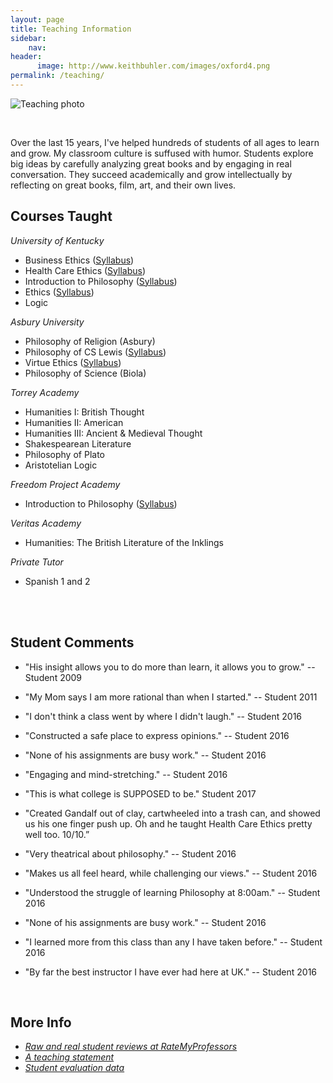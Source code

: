 ```yaml
---
layout: page
title: Teaching Information
sidebar:
    nav: 
header:
      image: http://www.keithbuhler.com/images/oxford4.png
permalink: /teaching/
---
```


![Teaching photo](http://www.keithbuhler.com/images/keith-teaching2.png)

<br> 


Over the last 15 years, I've helped hundreds of students of all ages to learn and grow. My classroom culture is suffused with humor. Students explore big ideas by carefully analyzing great books and by engaging in real conversation. They succeed academically and grow intellectually by reflecting on great books, film, art, and their own lives. 


## Courses Taught

*University of Kentucky*   

- Business Ethics ([Syllabus](/syllabus334))  
- Health Care Ethics ([Syllabus](/syllabus-S2016-305-health-care))             
- Introduction to Philosophy ([Syllabus](/syllabus200))  
- Ethics ([Syllabus](http://www.keithbuhler.com/ethics/))
- Logic

*Asbury University*

- Philosophy of Religion (Asbury)
- Philosophy of CS Lewis ([Syllabus](/syllabus251))  
- Virtue Ethics  ([Syllabus](/syllabus-S2016-293-wisdom))   
- Philosophy of Science (Biola)

*Torrey Academy*

- Humanities I: British Thought
- Humanities II: American
- Humanities III: Ancient & Medieval Thought
- Shakespearean Literature
- Philosophy of Plato
- Aristotelian Logic

*Freedom Project Academy*

- Introduction to Philosophy ([Syllabus](http://www.keithbuhler.com/intro))

*Veritas Academy*

- Humanities: The British Literature of the Inklings

*Private Tutor*

- Spanish 1 and 2

<br>
<br>



## Student Comments

* "His insight allows you to do more than learn, it allows you to grow." -- Student 2009

* "My Mom says I am more rational than when I started." -- Student 2011

* "I don't think a class went by where I didn't laugh."  -- Student 2016

* "Constructed a safe place to express opinions."  -- Student 2016

* "None of his assignments are busy work." -- Student 2016

* "Engaging and mind-stretching." -- Student 2016
 
* "This is what college is SUPPOSED to be." Student 2017 

* "Created Gandalf out of clay, cartwheeled into a trash can, and showed us his one finger push up. Oh and he taught Health Care Ethics pretty well too. 10/10.” 

* "Very theatrical about philosophy." -- Student 2016

* "Makes us all feel heard, while challenging our views." -- Student 2016

* "Understood the struggle of learning Philosophy at 8:00am." -- Student 2016

* "None of his assignments are busy work." -- Student 2016

* "I learned more from this class than any I have taken before."  -- Student 2016

* "By far the best instructor I have ever had here at UK." -- Student 2016


<br> 

## More Info

* [*Raw and real student reviews at RateMyProfessors*](http://www.ratemyprofessors.com/ShowRatings.jsp?tid=1822771)
* [*A teaching statement*](/teaching-statement)
* [*Student evaluation data*](/student-evals)

